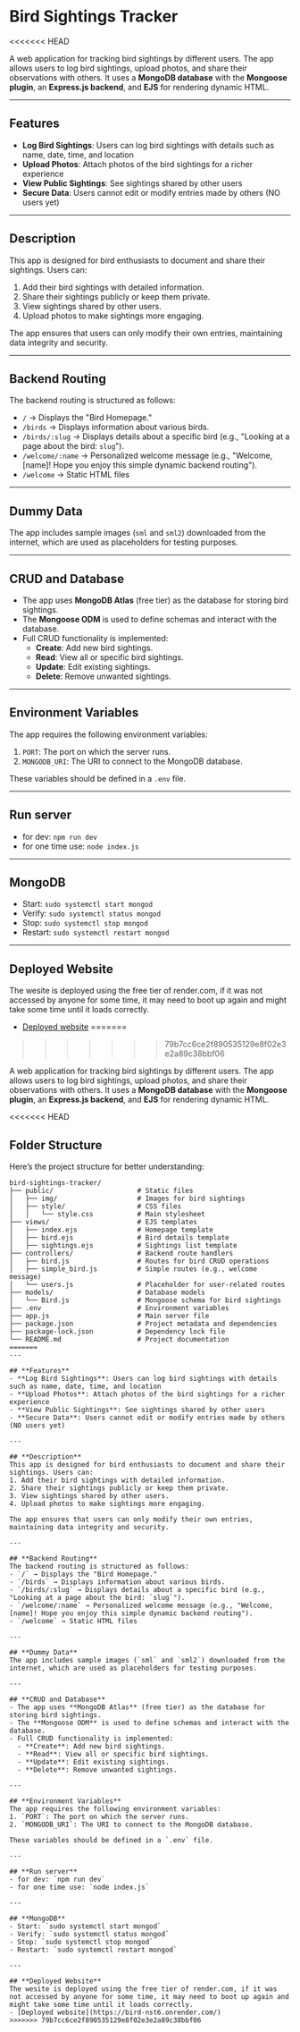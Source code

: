 # **Bird Sightings Tracker**
<<<<<<< HEAD

A web application for tracking bird sightings by different users. The app allows users to log bird sightings, upload photos, and share their observations with others. It uses a **MongoDB database** with the **Mongoose plugin**, an **Express.js backend**, and **EJS** for rendering dynamic HTML.

---

## **Features**
- **Log Bird Sightings**: Users can log bird sightings with details such as name, date, time, and location
- **Upload Photos**: Attach photos of the bird sightings for a richer experience
- **View Public Sightings**: See sightings shared by other users
- **Secure Data**: Users cannot edit or modify entries made by others (NO users yet)

---

## **Description**
This app is designed for bird enthusiasts to document and share their sightings. Users can:
1. Add their bird sightings with detailed information.
2. Share their sightings publicly or keep them private.
3. View sightings shared by other users.
4. Upload photos to make sightings more engaging.

The app ensures that users can only modify their own entries, maintaining data integrity and security.

---

## **Backend Routing**
The backend routing is structured as follows:
- `/` → Displays the "Bird Homepage."
- `/birds` → Displays information about various birds.
- `/birds/:slug` → Displays details about a specific bird (e.g., "Looking at a page about the bird: `slug`").
- `/welcome/:name` → Personalized welcome message (e.g., "Welcome, [name]! Hope you enjoy this simple dynamic backend routing").
- `/welcome` → Static HTML files

---

## **Dummy Data**
The app includes sample images (`sml` and `sml2`) downloaded from the internet, which are used as placeholders for testing purposes.

---

## **CRUD and Database**
- The app uses **MongoDB Atlas** (free tier) as the database for storing bird sightings.
- The **Mongoose ODM** is used to define schemas and interact with the database.
- Full CRUD functionality is implemented:
  - **Create**: Add new bird sightings.
  - **Read**: View all or specific bird sightings.
  - **Update**: Edit existing sightings.
  - **Delete**: Remove unwanted sightings.

---

## **Environment Variables**
The app requires the following environment variables:
1. `PORT`: The port on which the server runs.
2. `MONGODB_URI`: The URI to connect to the MongoDB database.

These variables should be defined in a `.env` file.

---

## **Run server**
- for dev: `npm run dev`
- for one time use: `node index.js`

---

## **MongoDB**
- Start: `sudo systemctl start mongod`
- Verify: `sudo systemctl status mongod`
- Stop: `sudo systemctl stop mongod`
- Restart: `sudo systemctl restart mongod`

---

## **Deployed Website**
The wesite is deployed using the free tier of render.com, if it was not accessed by anyone for some time, it may need to boot up again and might take some time until it loads correctly.
- [Deployed website](https://bird-nst6.onrender.com/)
=======
>>>>>>> 79b7cc6ce2f890535129e8f02e3e2a89c38bbf06

A web application for tracking bird sightings by different users. The app allows users to log bird sightings, upload photos, and share their observations with others. It uses a **MongoDB database** with the **Mongoose plugin**, an **Express.js backend**, and **EJS** for rendering dynamic HTML.

<<<<<<< HEAD
## **Folder Structure**
Here’s the project structure for better understanding:
```plaintext
bird-sightings-tracker/
├── public/                     # Static files
│   ├── img/                    # Images for bird sightings
│   ├── style/                  # CSS files
│   │   └── style.css           # Main stylesheet
├── views/                      # EJS templates
│   ├── index.ejs               # Homepage template
│   ├── bird.ejs                # Bird details template
│   ├── sightings.ejs           # Sightings list template
├── controllers/                # Backend route handlers
│   ├── bird.js                 # Routes for bird CRUD operations
│   ├── simple_bird.js          # Simple routes (e.g., welcome message)
│   └── users.js                # Placeholder for user-related routes
├── models/                     # Database models
│   └── Bird.js                 # Mongoose schema for bird sightings
├── .env                        # Environment variables
├── app.js                      # Main server file
├── package.json                # Project metadata and dependencies
├── package-lock.json           # Dependency lock file
└── README.md                   # Project documentation
=======
---

## **Features**
- **Log Bird Sightings**: Users can log bird sightings with details such as name, date, time, and location
- **Upload Photos**: Attach photos of the bird sightings for a richer experience
- **View Public Sightings**: See sightings shared by other users
- **Secure Data**: Users cannot edit or modify entries made by others (NO users yet)

---

## **Description**
This app is designed for bird enthusiasts to document and share their sightings. Users can:
1. Add their bird sightings with detailed information.
2. Share their sightings publicly or keep them private.
3. View sightings shared by other users.
4. Upload photos to make sightings more engaging.

The app ensures that users can only modify their own entries, maintaining data integrity and security.

---

## **Backend Routing**
The backend routing is structured as follows:
- `/` → Displays the "Bird Homepage."
- `/birds` → Displays information about various birds.
- `/birds/:slug` → Displays details about a specific bird (e.g., "Looking at a page about the bird: `slug`").
- `/welcome/:name` → Personalized welcome message (e.g., "Welcome, [name]! Hope you enjoy this simple dynamic backend routing").
- `/welcome` → Static HTML files

---

## **Dummy Data**
The app includes sample images (`sml` and `sml2`) downloaded from the internet, which are used as placeholders for testing purposes.

---

## **CRUD and Database**
- The app uses **MongoDB Atlas** (free tier) as the database for storing bird sightings.
- The **Mongoose ODM** is used to define schemas and interact with the database.
- Full CRUD functionality is implemented:
  - **Create**: Add new bird sightings.
  - **Read**: View all or specific bird sightings.
  - **Update**: Edit existing sightings.
  - **Delete**: Remove unwanted sightings.

---

## **Environment Variables**
The app requires the following environment variables:
1. `PORT`: The port on which the server runs.
2. `MONGODB_URI`: The URI to connect to the MongoDB database.

These variables should be defined in a `.env` file.

---

## **Run server**
- for dev: `npm run dev`
- for one time use: `node index.js`

---

## **MongoDB**
- Start: `sudo systemctl start mongod`
- Verify: `sudo systemctl status mongod`
- Stop: `sudo systemctl stop mongod`
- Restart: `sudo systemctl restart mongod`

---

## **Deployed Website**
The wesite is deployed using the free tier of render.com, if it was not accessed by anyone for some time, it may need to boot up again and might take some time until it loads correctly.
- [Deployed website](https://bird-nst6.onrender.com/)
>>>>>>> 79b7cc6ce2f890535129e8f02e3e2a89c38bbf06
